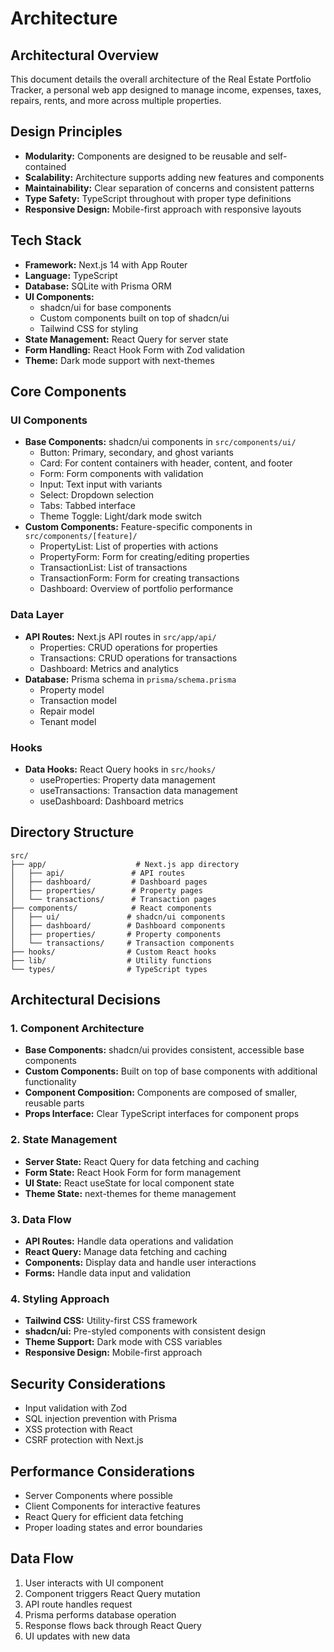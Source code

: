 <!-- File: /docs/architecture.md -->
# Architecture

## Architectural Overview
This document details the overall architecture of the Real Estate Portfolio Tracker, a personal web app designed to manage income, expenses, taxes, repairs, rents, and more across multiple properties.

## Design Principles
- **Modularity:** Components are designed to be reusable and self-contained
- **Scalability:** Architecture supports adding new features and components
- **Maintainability:** Clear separation of concerns and consistent patterns
- **Type Safety:** TypeScript throughout with proper type definitions
- **Responsive Design:** Mobile-first approach with responsive layouts

## Tech Stack
- **Framework:** Next.js 14 with App Router
- **Language:** TypeScript
- **Database:** SQLite with Prisma ORM
- **UI Components:** 
  - shadcn/ui for base components
  - Custom components built on top of shadcn/ui
  - Tailwind CSS for styling
- **State Management:** React Query for server state
- **Form Handling:** React Hook Form with Zod validation
- **Theme:** Dark mode support with next-themes

## Core Components

### UI Components
- **Base Components:** shadcn/ui components in `src/components/ui/`
  - Button: Primary, secondary, and ghost variants
  - Card: For content containers with header, content, and footer
  - Form: Form components with validation
  - Input: Text input with variants
  - Select: Dropdown selection
  - Tabs: Tabbed interface
  - Theme Toggle: Light/dark mode switch
- **Custom Components:** Feature-specific components in `src/components/[feature]/`
  - PropertyList: List of properties with actions
  - PropertyForm: Form for creating/editing properties
  - TransactionList: List of transactions
  - TransactionForm: Form for creating transactions
  - Dashboard: Overview of portfolio performance

### Data Layer
- **API Routes:** Next.js API routes in `src/app/api/`
  - Properties: CRUD operations for properties
  - Transactions: CRUD operations for transactions
  - Dashboard: Metrics and analytics
- **Database:** Prisma schema in `prisma/schema.prisma`
  - Property model
  - Transaction model
  - Repair model
  - Tenant model

### Hooks
- **Data Hooks:** React Query hooks in `src/hooks/`
  - useProperties: Property data management
  - useTransactions: Transaction data management
  - useDashboard: Dashboard metrics

## Directory Structure
```
src/
├── app/                    # Next.js app directory
│   ├── api/               # API routes
│   ├── dashboard/         # Dashboard pages
│   ├── properties/        # Property pages
│   └── transactions/      # Transaction pages
├── components/            # React components
│   ├── ui/               # shadcn/ui components
│   ├── dashboard/        # Dashboard components
│   ├── properties/       # Property components
│   └── transactions/     # Transaction components
├── hooks/                # Custom React hooks
├── lib/                  # Utility functions
└── types/                # TypeScript types
```

## Architectural Decisions

### 1. Component Architecture
- **Base Components:** shadcn/ui provides consistent, accessible base components
- **Custom Components:** Built on top of base components with additional functionality
- **Component Composition:** Components are composed of smaller, reusable parts
- **Props Interface:** Clear TypeScript interfaces for component props

### 2. State Management
- **Server State:** React Query for data fetching and caching
- **Form State:** React Hook Form for form management
- **UI State:** React useState for local component state
- **Theme State:** next-themes for theme management

### 3. Data Flow
- **API Routes:** Handle data operations and validation
- **React Query:** Manage data fetching and caching
- **Components:** Display data and handle user interactions
- **Forms:** Handle data input and validation

### 4. Styling Approach
- **Tailwind CSS:** Utility-first CSS framework
- **shadcn/ui:** Pre-styled components with consistent design
- **Theme Support:** Dark mode with CSS variables
- **Responsive Design:** Mobile-first approach

## Security Considerations
- Input validation with Zod
- SQL injection prevention with Prisma
- XSS protection with React
- CSRF protection with Next.js

## Performance Considerations
- Server Components where possible
- Client Components for interactive features
- React Query for efficient data fetching
- Proper loading states and error boundaries

## Data Flow
1. User interacts with UI component
2. Component triggers React Query mutation
3. API route handles request
4. Prisma performs database operation
5. Response flows back through React Query
6. UI updates with new data

